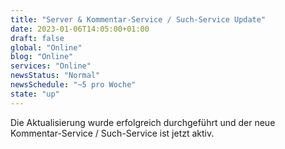 ```yaml
---
title: "Server & Kommentar-Service / Such-Service Update"
date: 2023-01-06T14:05:00+01:00
draft: false
global: "Online"
blog: "Online"
services: "Online"
newsStatus: "Normal"
newsSchedule: "~5 pro Woche"
state: "up"
---
```


Die Aktualisierung wurde erfolgreich durchgeführt und der neue Kommentar-Service / Such-Service ist jetzt aktiv.
